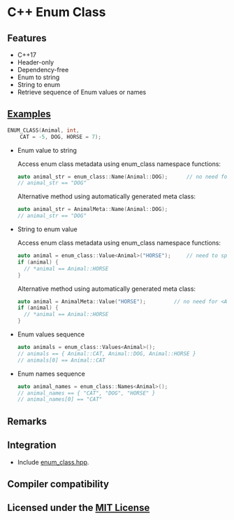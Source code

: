# C++ Enum Class


## Features

* C++17
* Header-only
* Dependency-free
* Enum to string
* String to enum
* Retrieve sequence of Enum values or names

## [Examples](example/example.cpp)

```cpp
ENUM_CLASS(Animal, int,
    CAT = -5, DOG, HORSE = 7);
```

* Enum value to string

  Access enum class metadata using enum_class namespace functions:

  ```cpp
  auto animal_str = enum_class::Name(Animal::DOG);		// no need for <Animal>
  // animal_str == "DOG"
  ```
  
  Alternative method using automatically generated meta class:

  ```cpp
  auto animal_str = AnimalMeta::Name(Animal::DOG);
  // animal_str == "DOG"
  ```

* String to enum value

  Access enum class metadata using enum_class namespace functions:

  ```cpp
  auto animal = enum_class::Value<Animal>("HORSE");		// need to specify <Animal>
  if (animal) {
    // *animal == Animal::HORSE
  }
  ```

  Alternative method using automatically generated meta class:

  ```cpp
  auto animal = AnimalMeta::Value("HORSE");			// no need for <Animal> template
  if (animal) {
    // *animal == Animal::HORSE
  }
  ```

* Enum values sequence

  ```cpp
  auto animals = enum_class::Values<Animal>();
  // animals == { Animal::CAT, Animal::DOG, Animal::HORSE }
  // animals[0] == Animal::CAT
  ```

* Enum names sequence

  ```cpp
  auto animal_names = enum_class::Names<Animal>();
  // animal_names == { "CAT", "DOG", "HORSE" }
  // animal_names[0] == "CAT"
  ```

## Remarks

## Integration

* Include [enum_class.hpp](include/enum_class.hpp).

## Compiler compatibility

## Licensed under the [MIT License](LICENSE)
